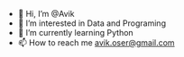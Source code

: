 - 👋 Hi, I’m @Avik
- 👀 I’m interested in Data and Programing
- 🌱 I’m currently learning Python
- 📫 How to reach me avik.oser@gmail.com

<!---
AvikPoddar/AvikPoddar is a ✨ special ✨ repository because its `README.md` (this file) appears on your GitHub profile.
You can click the Preview link to take a look at your changes.
--->
